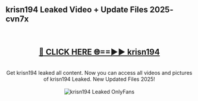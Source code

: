 <h2>krisn194 Leaked Video + Update Files 2025- cvn7x</h2>
<br>
<div align="center">
<h2><a href="https://libra.edu.pl?krisn194" rel="nofollow">🔴 CLICK HERE 🌐==►► krisn194</a></h2>
<br>
Get krisn194 leaked all content. Now you can access all videos and pictures of krisn194 Leaked. New Updated Files 2025!
<br>
<br>
<a href="https://libra.edu.pl?krisn194" rel="nofollow" data-target="animated-image.originalLink"><img src="https://i.ibb.co.com/WyWwxjT/player-gif2.gif" alt="krisn194 Leaked OnlyFans" style="max-width: 100%; display: inline-block;" data-target="animated-image.originalImage"></a>
</div>
<br>